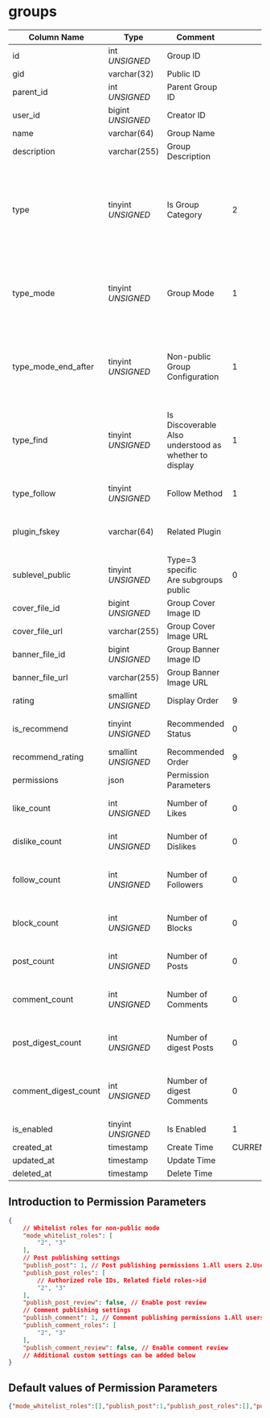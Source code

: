 # groups

| Column Name | Type | Comment | Default | Null | Remark |
| --- | --- | --- | --- | --- | --- |
| id | int *UNSIGNED* | Group ID | | NO | Auto Increment |
| gid | varchar(32) | Public ID |  | NO | **Unique** |
| parent_id | int *UNSIGNED* | Parent Group ID |  | YES | Used when type=2 |
| user_id | bigint *UNSIGNED* | Creator ID |  | YES | Related field [users->id](../users/users.md) |
| name | varchar(64) | Group Name |  | NO | **Multilingual**  |
| description | varchar(255) | Group Description |  | YES | **Multilingual** |
| type | tinyint *UNSIGNED* | Is Group Category | 2 | NO | 1.Group Category (only as a parent group, not for publish)<br>2.Group<br>3.Subgroup, group within a group |
| type_mode | tinyint *UNSIGNED* | Group Mode | 1 | NO | 1.Public (anyone can view group posts)<br>2.Non-public (only members can view group posts) |
| type_mode_end_after | tinyint *UNSIGNED* | Non-public Group Configuration | 1 | NO | 1.No restrictions<br>2.All group content invisible<br>3.Content visible before expiration, new content not visible |
| type_find | tinyint *UNSIGNED* | Is Discoverable<br>Also understood as whether to display | 1 | NO | 1.Discoverable (anyone can find this group)<br>2.Undiscoverable (only members can find this group) |
| type_follow | tinyint *UNSIGNED* | Follow Method | 1 | NO | 1.Native / 2.Plugin / 3.Closed |
| plugin_fskey | varchar(64) | Related Plugin |  | YES | Used when type_follow=2<br>Related field [plugins->fskey](../plugins/plugins.md) |
| sublevel_public | tinyint *UNSIGNED* | Type=3 specific<br>Are subgroups public | 0 | NO | 0.Not public, group-specific<br>1.Public, visible to the entire site |
| cover_file_id | bigint *UNSIGNED* | Group Cover Image ID |  | YES | Related field [files->id](../systems/files.md) |
| cover_file_url | varchar(255) | Group Cover Image URL |  | YES |  |
| banner_file_id | bigint *UNSIGNED* | Group Banner Image ID |  | YES | Related field [files->id](../systems/files.md) |
| banner_file_url | varchar(255) | Group Banner Image URL |  | YES |  |
| rating | smallint *UNSIGNED* | Display Order | 9 | NO | Ascending order |
| is_recommend | tinyint *UNSIGNED* | Recommended Status | 0 | NO | 0.Not recommended / 1.Recommended |
| recommend_rating | smallint *UNSIGNED* | Recommended Order | 9 | NO | Ascending order |
| permissions | json | Permission Parameters |  | NO |  |
| like_count | int *UNSIGNED* | Number of Likes | 0 | NO | Number of users who liked this group |
| dislike_count | int *UNSIGNED* | Number of Dislikes | 0 | NO | Number of users who disliked this group |
| follow_count | int *UNSIGNED* | Number of Followers | 0 | NO | Number of users who followed (bookmarked) this group |
| block_count | int *UNSIGNED* | Number of Blocks | 0 | NO | Number of users who blocked (not interested in) this group |
| post_count | int *UNSIGNED* | Number of Posts | 0 | NO | Number of posts published in this group |
| comment_count | int *UNSIGNED* | Number of Comments | 0 | NO | Number of comments published in this group |
| post_digest_count | int *UNSIGNED* | Number of digest Posts | 0 | NO | Plugin operation to digest posts, plugin adds and subtracts count |
| comment_digest_count | int *UNSIGNED* | Number of digest Comments | 0 | NO | Plugin operation to digest comments, plugin adds and subtracts count |
| is_enabled | tinyint *UNSIGNED* | Is Enabled | 1 | NO | 0.Not enabled / 1.Enabled |
| created_at | timestamp | Create Time | CURRENT_TIMESTAMP | NO |  |
| updated_at | timestamp | Update Time |  | YES |  |
| deleted_at | timestamp | Delete Time |  | YES |  |

## Introduction to Permission Parameters

```json
{
    // Whitelist roles for non-public mode
    "mode_whitelist_roles": [
        "2", "3"
    ],
    // Post publishing settings
    "publish_post": 1, // Post publishing permissions 1.All users 2.Users who followed the group only 3.Only specified role users 4.Group administrators only
    "publish_post_roles": [
        // Authorized role IDs, Related field roles->id
        "2", "3"
    ],
    "publish_post_review": false, // Enable post review
    // Comment publishing settings
    "publish_comment": 1, // Comment publishing permissions 1.All users 2.Users who followed the group only 3.Only specified role users 4.Group administrators only
    "publish_comment_roles": [
        "2", "3"
    ],
    "publish_comment_review": false, // Enable comment review
    // Additional custom settings can be added below
}
```

## Default values of Permission Parameters

```json
{"mode_whitelist_roles":[],"publish_post":1,"publish_post_roles":[],"publish_post_review":false,"publish_comment":1,"publish_comment_roles":[],"publish_comment_review":false}
```
